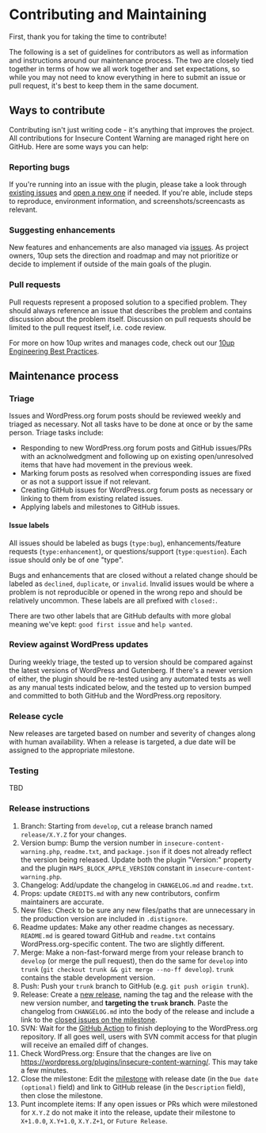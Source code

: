 # Contributing and Maintaining

First, thank you for taking the time to contribute!

The following is a set of guidelines for contributors as well as information and instructions around our maintenance process. The two are closely tied together in terms of how we all work together and set expectations, so while you may not need to know everything in here to submit an issue or pull request, it's best to keep them in the same document.

## Ways to contribute

Contributing isn't just writing code - it's anything that improves the project. All contributions for Insecure Content Warning are managed right here on GitHub. Here are some ways you can help:

### Reporting bugs

If you're running into an issue with the plugin, please take a look through [existing issues](https://github.com/10up/insecure-content-warning/issues) and [open a new one](https://github.com/10up/insecure-content-warning/issues/new) if needed. If you're able, include steps to reproduce, environment information, and screenshots/screencasts as relevant.

### Suggesting enhancements

New features and enhancements are also managed via [issues](https://github.com/10up/insecure-content-warning/issues). As project owners, 10up sets the direction and roadmap and may not prioritize or decide to implement if outside of the main goals of the plugin.

### Pull requests

Pull requests represent a proposed solution to a specified problem. They should always reference an issue that describes the problem and contains discussion about the problem itself. Discussion on pull requests should be limited to the pull request itself, i.e. code review.

For more on how 10up writes and manages code, check out our [10up Engineering Best Practices](https://10up.github.io/Engineering-Best-Practices/).

## Maintenance process

### Triage

Issues and WordPress.org forum posts should be reviewed weekly and triaged as necessary. Not all tasks have to be done at once or by the same person. Triage tasks include:

* Responding to new WordPress.org forum posts and GitHub issues/PRs with an acknolwedgment and following up on existing open/unresolved items that have had movement in the previous week.
* Marking forum posts as resolved when corresponding issues are fixed or as not a support issue if not relevant.
* Creating GitHub issues for WordPress.org forum posts as necessary or linking to them from existing related issues.
* Applying labels and milestones to GitHub issues.

#### Issue labels

All issues should be labeled as bugs (`type:bug`), enhancements/feature requests (`type:enhancement`), or questions/support (`type:question`). Each issue should only be of one "type".

Bugs and enhancements that are closed without a related change should be labeled as `declined`, `duplicate`, or `invalid`. Invalid issues would be where a problem is not reproducible or opened in the wrong repo and should be relatively uncommon. These labels are all prefixed with `closed:`.

There are two other labels that are GitHub defaults with more global meaning we've kept: `good first issue` and `help wanted`.

### Review against WordPress updates

During weekly triage, the tested up to version should be compared against the latest versions of WordPress and Gutenberg. If there's a newer version of either, the plugin should be re-tested using any automated tests as well as any manual tests indicated below, and the tested up to version bumped and committed to both GitHub and the WordPress.org repository.

### Release cycle

New releases are targeted based on number and severity of changes along with human availability. When a release is targeted, a due date will be assigned to the appropriate milestone.

### Testing

TBD

### Release instructions

1. Branch: Starting from `develop`, cut a release branch named `release/X.Y.Z` for your changes.
1. Version bump: Bump the version number in `insecure-content-warning.php`, `readme.txt`, and `package.json` if it does not already reflect the version being released.  Update both the plugin "Version:" property and the plugin `MAPS_BLOCK_APPLE_VERSION` constant in `insecure-content-warning.php`.
1. Changelog: Add/update the changelog in `CHANGELOG.md` and `readme.txt`.
1. Props: update `CREDITS.md` with any new contributors, confirm maintainers are accurate.
1. New files: Check to be sure any new files/paths that are unnecessary in the production version are included in `.distignore`.
1. Readme updates: Make any other readme changes as necessary.  `README.md` is geared toward GitHub and `readme.txt` contains WordPress.org-specific content.  The two are slightly different.
1. Merge: Make a non-fast-forward merge from your release branch to `develop` (or merge the pull request), then do the same for `develop` into `trunk` (`git checkout trunk && git merge --no-ff develop`).  `trunk` contains the stable development version.
1. Push: Push your `trunk` branch to GitHub (e.g. `git push origin trunk`).
1. Release: Create a [new release](https://github.com/10up/insecure-content-warning/blob/develop/releases/new), naming the tag and the release with the new version number, and **targeting the `trunk` branch**.  Paste the changelog from `CHANGELOG.md` into the body of the release and include a link to the [closed issues on the milestone](https://github.com/10up/insecure-content-warning/blob/develop/milestone/#?closed=1).
1. SVN: Wait for the [GitHub Action](https://github.com/10up/insecure-content-warning/blob/develop/actions) to finish deploying to the WordPress.org repository.  If all goes well, users with SVN commit access for that plugin will receive an emailed diff of changes.
1. Check WordPress.org: Ensure that the changes are live on https://wordpress.org/plugins/insecure-content-warning/.  This may take a few minutes.
1. Close the milestone: Edit the [milestone](https://github.com/10up/insecure-content-warning/blob/develop/milestone/#) with release date (in the `Due date (optional)` field) and link to GitHub release (in the `Description` field), then close the milestone.
1. Punt incomplete items: If any open issues or PRs which were milestoned for `X.Y.Z` do not make it into the release, update their milestone to `X+1.0.0`, `X.Y+1.0`, `X.Y.Z+1`, or `Future Release`.
